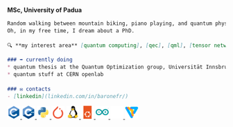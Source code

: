 **MSc, University of Padua**

```markdown
Random walking between mountain biking, piano playing, and quantum physics.
Oh, in my free time, I dream about a PhD.

🔍 **my interest area** [quantum computing], [qec], [qml], [tensor networks]

### ➡️ currently doing
* quantum thesis at the Quantum Optimization group, Universität Innsbruck
* quantum stuff at CERN openlab

### ✉️ contacts
- [linkedin](linkedin.com/in/baronefr/)
```

<p align="left"> 
  <a href="https://www.open-std.org/jtc1/sc22/wg14/" target="_blank"> <img src="https://raw.githubusercontent.com/devicons/devicon/master/icons/c/c-original.svg" alt="" height="30"/> </a> 
  <a href="https://isocpp.org" target="_blank"> <img src="https://raw.githubusercontent.com/devicons/devicon/master/icons/cplusplus/cplusplus-original.svg" alt="" height="30"/> </a>
  <a href="https://www.python.org" target="_blank"> <img src="https://raw.githubusercontent.com/devicons/devicon/master/icons/python/python-original.svg" alt="" height="30"/> </a>
  <a href="https://pytorch.org" target="_blank"> <img src="https://github.com/devicons/devicon/blob/master/icons/pytorch/pytorch-original.svg" alt="" height="30"/></a> 
  <a href="https://www.linux.org" target="_blank"> <img src="https://raw.githubusercontent.com/devicons/devicon/master/icons/linux/linux-original.svg" alt="" height="30"/> </a> 
  <a href="https://ubuntu.com" target="_blank"> <img src="https://github.com/devicons/devicon/blob/master/icons/ubuntu/ubuntu-plain.svg" alt="" height="30"/> </a>
  <a href="https://www.arduino.cc" target="_blank"> <img src="https://raw.githubusercontent.com/devicons/devicon/master/icons/arduino/arduino-original.svg" alt="" height="30"/> </a>
  <a href="https://qiskit.org/" target="_blank"> <img src="https://raw.githubusercontent.com/Qiskit/qiskit/2ab1e547e71b08592245970ec4a8dff90ac8842e/docs/images/logo.png" alt="" height="30"/> </a>
  <a href="https://pennylane.ai/" target="_blank"> <img src="https://github.com/PennyLaneAI/pennylane/blob/master/doc/_static/logo.png?raw=true" alt="" height="30"/> </a>
</p>
